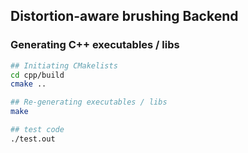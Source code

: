 ## Distortion-aware brushing Backend

### Generating C++ executables / libs

```sh
## Initiating CMakelists
cd cpp/build
cmake ..

## Re-generating executables / libs
make 

## test code
./test.out

```
